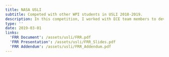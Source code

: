 ```yaml
---
title: NASA USLI
subtitle: Competed with other WPI students in USLI 2018-2019.
description: In this competition, I worked with ECE team members to develop a GPS tracking module as well as programmed the modules using C++. The modules integrate an Arduino Nano, NEO-6MV2 GPS, and an Adafruit RFM96W LoRa radio transceiver as well as controls four motors for the unfolding of the payload. These modules transmit GPS coordinates and well as listening for commands send from the base station. The modules were successful in testing but were unable to be tested in launch.
type: ''
date: 2019-03-01
links:
  'FRR Document': /assets/usli/FRR.pdf
  'FRR Presentation': /assets/usli/FRR_Slides.pdf
  'FRR Addendum': /assets/usli/FRR_Addendum.pdf
---
```

